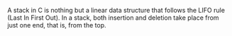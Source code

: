 A stack in C is nothing but a linear data structure that follows the LIFO rule (Last In First Out). In a stack, both insertion and deletion take place from just one end, that is, from the top.
